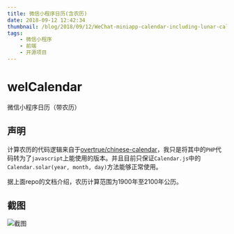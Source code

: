 ```yaml
---
title: 微信小程序日历(含农历)
date: 2018-09-12 12:42:34
thumbnail: /blog/2018/09/12/WeChat-miniapp-calendar-including-lunar-calendar/welcalendar-cover.png
tags:
    - 微信小程序
    - 前端
    - 开源项目
---
```


# welCalendar
微信小程序日历（带农历）

## 声明

计算农历的代码逻辑来自于[overtrue/chinese-calendar](https://github.com/overtrue/chinese-calendar)，我只是将其中的`PHP`代码转为了`javascript`上能使用的版本。并且目前只保证`Calendar.js`中的`Calendar.solar(year, month, day)`方法能够正常使用。

据上面repo的文档介绍，农历计算范围为1900年至2100年公历。

## 截图

![截图](./ss1.png)
